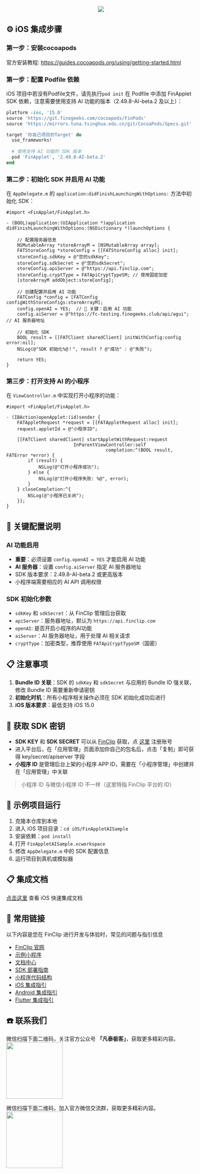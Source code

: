 <p align="center">
    <a href="https://www.finclip.com?from=github">
    <img width="auto" src="https://www.finclip.com/mop/document/images/logo.png">
    </a>
</p>


<p align="center">




## ⚙️ iOS 集成步骤
### 第一步：安装cocoapods
官方安装教程: https://guides.cocoapods.org/using/getting-started.html

### 第一步：配置 Podfile 依赖
iOS 项目中若没有Podfile文件，请先执行`pod init`
在 Podfile 中添加 FinApplet SDK 依赖，注意需要使用支持 AI 功能的版本（2.49.8-AI-beta.2 及以上）：

```ruby
platform :ios, '15.0'
source 'https://git.finogeeks.com/cocoapods/FinPods'
source 'https://mirrors.tuna.tsinghua.edu.cn/git/CocoaPods/Specs.git'

target '你自己项目的Target' do
  use_frameworks!
  
  # 使用支持 AI 功能的 SDK 版本
  pod 'FinApplet', '2.49.8-AI-beta.2'
end
```


### 第二步：初始化 SDK 并启用 AI 功能

在 `AppDelegate.m` 的 `application:didFinishLaunchingWithOptions:` 方法中初始化 SDK：

```objc
#import <FinApplet/FinApplet.h>

- (BOOL)application:(UIApplication *)application didFinishLaunchingWithOptions:(NSDictionary *)launchOptions {
    
    // 配置服务器信息
    NSMutableArray *storeArrayM = [NSMutableArray array];
    FATStoreConfig *storeConfig = [[FATStoreConfig alloc] init];
    storeConfig.sdkKey = @"您的sdkKey";
    storeConfig.sdkSecret = @"您的sdkSecret";
    storeConfig.apiServer = @"https://api.finclip.com";
    storeConfig.cryptType = FATApiCryptTypeSM; // 使用国密加密
    [storeArrayM addObject:storeConfig];
    
    // 创建配置并启用 AI 功能
    FATConfig *config = [FATConfig configWithStoreConfigs:storeArrayM];
    config.openAI = YES;  // 🔑 关键：启用 AI 功能
    config.aiServer = @"https://fc-testing.finogeeks.club/api/agui"; // AI 服务器地址
    
    // 初始化 SDK
    BOOL result = [[FATClient sharedClient] initWithConfig:config error:nil];
    NSLog(@"SDK 初始化%@！", result ? @"成功" : @"失败");
    
    return YES;
}
```

### 第三步：打开支持 AI 的小程序

在 `ViewController.m` 中实现打开小程序的功能：

```objc
#import <FinApplet/FinApplet.h>

- (IBAction)openApplet:(id)sender {
    FATAppletRequest *request = [[FATAppletRequest alloc] init];
    request.appletId = @"小程序ID";
    
    [[FATClient sharedClient] startAppletWithRequest:request 
                         InParentViewController:self 
                                     completion:^(BOOL result, FATError *error) {
        if (result) {
            NSLog(@"打开小程序成功");
        } else {
            NSLog(@"打开小程序失败: %@", error);
        }
    } closeCompletion:^{
        NSLog(@"小程序已关闭");
    }];
}
```

## 🔑 关键配置说明

### AI 功能启用
- **重要**：必须设置 `config.openAI = YES` 才能启用 AI 功能
- **AI 服务器**：设置 `config.aiServer` 指定 AI 服务器地址
- SDK 版本要求：2.49.8-AI-beta.2 或更高版本
- 小程序端需要相应的 AI API 调用权限

### SDK 初始化参数
- `sdkKey` 和 `sdkSecret`：从 FinClip 管理后台获取
- `apiServer`：服务器地址，默认为 `https://api.finclip.com`
- `openAI`: 是否开启小程序的AI功能
- `aiServer`：AI 服务器地址，用于处理 AI 相关请求
- `cryptType`：加密类型，推荐使用 `FATApiCryptTypeSM`（国密）

## 📋 注意事项

1. **Bundle ID 关联**：SDK 的 `sdkKey` 和 `sdkSecret` 与应用的 Bundle ID 强关联，修改 Bundle ID 需要重新申请密钥
2. **初始化时机**：所有小程序相关操作必须在 SDK 初始化成功后进行
3. **iOS 版本要求**：最低支持 iOS 15.0

## 🔐 获取 SDK 密钥

- **SDK KEY** 和 **SDK SECRET** 可以从 [FinClip](https://finclip.com/#/home) 获取，点 [这里](https://finclip.com/#/register) 注册账号
- 进入平台后，在「应用管理」页面添加你自己的包名后，点击「复制」即可获得 key/secret/apiserver 字段
- **小程序 ID** 是管理后台上架的小程序 APP ID，需要在「小程序管理」中创建并在「应用管理」中关联
> 小程序 ID 与微信小程序 ID 不一样（这里特指 FinClip 平台的 ID）

## 🧪 示例项目运行

1. 克隆本仓库到本地
2. 进入 iOS 项目目录：`cd iOS/FinAppletAISample`
3. 安装依赖：`pod install`
4. 打开 `FinAppletAISample.xcworkspace`
5. 修改 `AppDelegate.m` 中的 SDK 配置信息
6. 运行项目到真机或模拟器

## 📋 集成文档
[点击这里](https://www.finclip.com/mop/document/introduce/quickStart/intergration-guide.html#_1-ios-%E5%BF%AB%E9%80%9F%E9%9B%86%E6%88%90) 查看 iOS 快速集成文档


## 🔗 常用链接
以下内容是您在 FinClip 进行开发与体验时，常见的问题与指引信息

- [FinClip 官网](https://www.finclip.com/#/home)
- [示例小程序](https://www.finclip.com/#/market)
- [文档中心](https://www.finclip.com/mop/document/)
- [SDK 部署指南](https://www.finclip.com/mop/document/introduce/quickStart/intergration-guide.html)
- [小程序代码结构](https://www.finclip.com/mop/document/develop/guide/structure.html)
- [iOS 集成指引](https://www.finclip.com/mop/document/runtime-sdk/ios/ios-integrate.html)
- [Android 集成指引](https://www.finclip.com/mop/document/runtime-sdk/android/android-integrate.html)
- [Flutter 集成指引](https://www.finclip.com/mop/document/runtime-sdk/flutter/flutter-integrate.html)

## ☎️ 联系我们
微信扫描下面二维码，关注官方公众号 **「凡泰极客」**，获取更多精彩内容。<br>
<img width="150px" src="https://www.finclip.com/mop/document/images/ic_qr.svg">

微信扫描下面二维码，加入官方微信交流群，获取更多精彩内容。<br>
<img width="150px" src="https://www-cdn.finclip.com/images/qrcode/qrcode_shequn_text.png">

